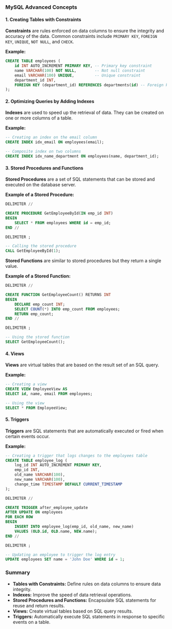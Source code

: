 ### MySQL Advanced Concepts

#### 1. Creating Tables with Constraints

**Constraints** are rules enforced on data columns to ensure the integrity and accuracy of the data. Common constraints include `PRIMARY KEY`, `FOREIGN KEY`, `UNIQUE`, `NOT NULL`, and `CHECK`.

**Example:**

```sql
CREATE TABLE employees (
    id INT AUTO_INCREMENT PRIMARY KEY, -- Primary key constraint
    name VARCHAR(100) NOT NULL,        -- Not null constraint
    email VARCHAR(100) UNIQUE,         -- Unique constraint
    department_id INT,
    FOREIGN KEY (department_id) REFERENCES departments(id) -- Foreign key constraint
);
```

#### 2. Optimizing Queries by Adding Indexes

**Indexes** are used to speed up the retrieval of data. They can be created on one or more columns of a table.

**Example:**

```sql
-- Creating an index on the email column
CREATE INDEX idx_email ON employees(email);

-- Composite index on two columns
CREATE INDEX idx_name_department ON employees(name, department_id);
```

#### 3. Stored Procedures and Functions

**Stored Procedures** are a set of SQL statements that can be stored and executed on the database server.

**Example of a Stored Procedure:**

```sql
DELIMITER //

CREATE PROCEDURE GetEmployeeById(IN emp_id INT)
BEGIN
    SELECT * FROM employees WHERE id = emp_id;
END //

DELIMITER ;

-- Calling the stored procedure
CALL GetEmployeeById(1);
```

**Stored Functions** are similar to stored procedures but they return a single value.

**Example of a Stored Function:**

```sql
DELIMITER //

CREATE FUNCTION GetEmployeeCount() RETURNS INT
BEGIN
    DECLARE emp_count INT;
    SELECT COUNT(*) INTO emp_count FROM employees;
    RETURN emp_count;
END //

DELIMITER ;

-- Using the stored function
SELECT GetEmployeeCount();
```

#### 4. Views

**Views** are virtual tables that are based on the result set of an SQL query.

**Example:**

```sql
-- Creating a view
CREATE VIEW EmployeeView AS
SELECT id, name, email FROM employees;

-- Using the view
SELECT * FROM EmployeeView;
```

#### 5. Triggers

**Triggers** are SQL statements that are automatically executed or fired when certain events occur.

**Example:**

```sql
-- Creating a trigger that logs changes to the employees table
CREATE TABLE employee_log (
    log_id INT AUTO_INCREMENT PRIMARY KEY,
    emp_id INT,
    old_name VARCHAR(100),
    new_name VARCHAR(100),
    change_time TIMESTAMP DEFAULT CURRENT_TIMESTAMP
);

DELIMITER //

CREATE TRIGGER after_employee_update
AFTER UPDATE ON employees
FOR EACH ROW
BEGIN
    INSERT INTO employee_log(emp_id, old_name, new_name)
    VALUES (OLD.id, OLD.name, NEW.name);
END //

DELIMITER ;

-- Updating an employee to trigger the log entry
UPDATE employees SET name = 'John Doe' WHERE id = 1;
```

### Summary

- **Tables with Constraints:** Define rules on data columns to ensure data integrity.
- **Indexes:** Improve the speed of data retrieval operations.
- **Stored Procedures and Functions:** Encapsulate SQL statements for reuse and return results.
- **Views:** Create virtual tables based on SQL query results.
- **Triggers:** Automatically execute SQL statements in response to specific events on a table.
